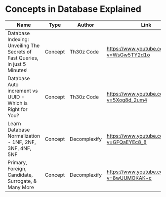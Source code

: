 # Concepts in Database Explained



|  Name |   Type    |   Author  | Link  |
| ---   |   --- |   --- |   --- |   
| Database Indexing: Unveiling The Secrets of Fast Queries, in just 5 Minutes!  |   Concept |   Th30z Code  |   <https://www.youtube.com/watch?v=WsGw5TY2d1o> |
|   Database Auto increment vs UUID - Which is Right for You?   |   Concept |   Th30z Code  | <https://www.youtube.com/watch?v=5Xog8d_2um4>   |
|  Learn Database Normalization - 1NF, 2NF, 3NF, 4NF, 5NF  |  Concept  | Decomplexify  | <https://www.youtube.com/watch?v=GFQaEYEc8_8>  |
|  Primary, Foreign, Candidate, Surrogate, & Many More  |  Concept  |  Decomplexify  |  <https://www.youtube.com/watch?v=8wUUMOKAK-c>  |

